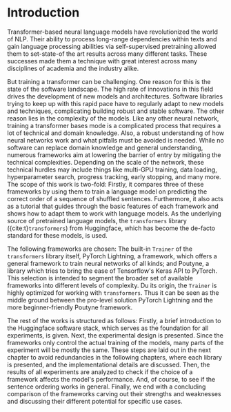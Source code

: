 # Introduction

Transformer-based neural language models have revolutionized the world of NLP.
Their ability to process long-range dependencies within texts and gain language processing abilities via self-supervised pretraining allowed them to set-state-of the art results across many different tasks.
These successes made them a technique with great interest across many disciplines of academia and the industry alike.

But training a transformer can be challenging.
One reason for this is the state of the software landscape.
The high rate of innovations in this field drives the development of new models and architectures.
Software libraries trying to keep up with this rapid pace have to regularly adapt to new models and techniques, complicating building robust and stable software.
The other reason lies in the complexity of the models.
Like any other neural network, training a transformer bases mode is a complicated process that requires a lot of technical and domain knowledge.
Also, a robust understanding of how neural networks work and what pitfalls must be avoided is needed.
While no software can replace domain knowledge and general understanding, numerous frameworks aim at lowering the barrier of entry by mitigating the technical complexities.
Depending on the scale of the network, these technical hurdles may include things like multi-GPU training, data loading, hyperparameter search, progress tracking, early stopping, and many more.
The scope of this work is two-fold: Firstly, it compares three of these frameworks by using them to train a language model on predicting the correct order of a sequence of shuffled sentences.
Furthermore, it also acts as a tutorial that guides through the basic features of each framework and shows how to adapt them to work with language models.
As the underlying source of pretrained language models, the `transformers` library ({cite:t}`transformers`) from Huggingface, which has become the de-facto standard for these models, is used.

The following frameworks are chosen: The built-in `Trainer` of the `transformers` library itself, PyTorch Lightning, a framework, which offers a general framework to train neural networks of all kinds; and Poutyne, a library which tries to bring the ease of Tensorflow's Keras API to PyTorch.
This selection is intended to segment the broader set of available frameworks into different levels of complexity. Du its origin, the `Trainer` is highly optimized for working with `transformers`. Thus it can be seen as the middle ground between the pro-level solution PyTorch Lightning and the more beginner-friendly Poutyne framework.

The rest of the works is structured as follows:
Firstly, a brief introduction to the Huggingface software stack, which serves as the foundation for all experiments, is given.
Next, the experimental design is presented. Since the frameworks only control the actual training of the models, many parts of the experiment will be mostly the same.
These steps are laid out in the next chapter to avoid redundancies in the following chapters, where each library is presented, and the implementational details are discussed.
Then, the results of all experiments are analyzed to check if the choice of a framework affects the model's performance. And, of course, to see if the sentence ordering works in general.
Finally, we end with a concluding comparison of the frameworks carving out their strengths and weaknesses and discussing their different potential for specific use cases.

